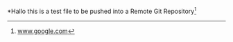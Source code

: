 *Hallo this is a test file to be pushed into a Remote Git Repository[^1]








[^1]:www.google.com

